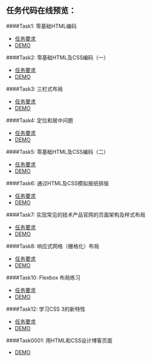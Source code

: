 



## 任务代码在线预览：

####Task1: 零基础HTML编码
* [任务要求](http://ife.baidu.com/task/detail?taskId=1)
* [DEMO](http://marilynxml.github.io/baidu-ife-2016/Task0001/task1/)


####Task2: 零基础HTML及CSS编码（一）
* [任务要求](http://ife.baidu.com/task/detail?taskId=2)
* [DEMO](http://marilynxml.github.io/baidu-ife-2016/Task0001/task2/)


####Task3: 三栏式布局
* [任务要求](http://ife.baidu.com/task/detail?taskId=3)
* [DEMO]( http://marilynxml.github.io/baidu-ife-2016/Task0001/task3/)
 

####Task4: 定位和居中问题
* [任务要求](http://ife.baidu.com/task/detail?taskId=4)
* [DEMO](http://marilynxml.github.io/baidu-ife-2016/Task0001/task4/)


####Task5: 零基础HTML及CSS编码（二）
* [任务要求](http://ife.baidu.com/task/detail?taskId=5)
* [DEMO](http://marilynxml.github.io/baidu-ife-2016/Task0001/task5/)


####Task6: 通过HTML及CSS模拟报纸排版
* [任务要求](http://ife.baidu.com/task/detail?taskId=6)
* [DEMO](http://marilynxml.github.io/baidu-ife-2016/Task0001/task6/)


####Task7: 实现常见的技术产品官网的页面架构及样式布局
* [任务要求](http://ife.baidu.com/task/detail?taskId=7)
* [DEMO](http://marilynxml.github.io/baidu-ife-2016/Task0001/task7/)


####Task8: 响应式网格（栅格化）布局
* [任务要求](http://ife.baidu.com/task/detail?taskId=8)
* [DEMO](http://marilynxml.github.io/baidu-ife-2016/Task0001/task8/)

####Task10: Flexbox 布局练习
* [任务要求](http://ife.baidu.com/task/detail?taskId=10)
* [DEMO](http://marilynxml.github.io/baidu-ife-2016/Task0001/task10/)


####Task12: 学习CSS 3的新特性
* [任务要求](http://ife.baidu.com/task/detail?taskId=12)
* [DEMO](http://marilynxml.github.io/baidu-ife-2016/Task0001/task12/)
 

####Task0001: 用HTML和CSS设计博客页面
* [DEMO](http://marilynxml.github.io/baidu-ife-2016/Task0001/task0001/)





